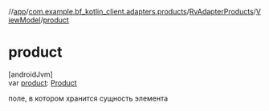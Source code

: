 //[app](../../../../index.md)/[com.example.bf_kotlin_client.adapters.products](../../index.md)/[RvAdapterProducts](../index.md)/[ViewModel](index.md)/[product](product.md)

# product

[androidJvm]\
var [product](product.md): [Product](../../../com.example.bf_kotlin_client.dtos.entities/-product/index.md)

поле, в котором хранится сущность элемента
